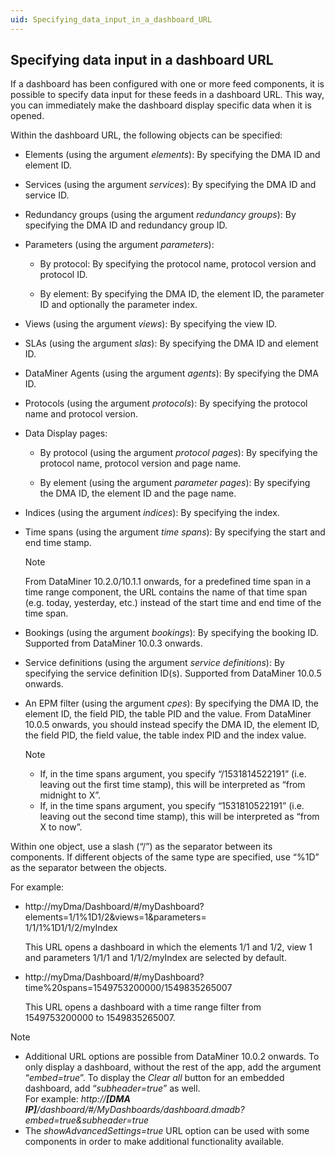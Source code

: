 ```yaml
---
uid: Specifying_data_input_in_a_dashboard_URL
---
```


## Specifying data input in a dashboard URL

If a dashboard has been configured with one or more feed components, it is possible to specify data input for these feeds in a dashboard URL. This way, you can immediately make the dashboard display specific data when it is opened.

Within the dashboard URL, the following objects can be specified:

- Elements (using the argument *elements*): By specifying the DMA ID and element ID.

- Services (using the argument *services*): By specifying the DMA ID and service ID.

- Redundancy groups (using the argument *redundancy groups*): By specifying the DMA ID and redundancy group ID.

- Parameters (using the argument *parameters*):

    - By protocol: By specifying the protocol name, protocol version and protocol ID.

    - By element: By specifying the DMA ID, the element ID, the parameter ID and optionally the parameter index.

- Views (using the argument *views*): By specifying the view ID.

- SLAs (using the argument *slas*): By specifying the DMA ID and element ID.

- DataMiner Agents (using the argument *agents*): By specifying the DMA ID.

- Protocols (using the argument *protocols*): By specifying the protocol name and protocol version.

- Data Display pages:

    - By protocol (using the argument *protocol pages*): By specifying the protocol name, protocol version and page name.

    - By element (using the argument *parameter pages*): By specifying the DMA ID, the element ID and the page name.

- Indices (using the argument *indices*): By specifying the index.

- Time spans (using the argument *time spans*): By specifying the start and end time stamp.

    > [!NOTE]
    > From DataMiner 10.2.0/10.1.1 onwards, for a predefined time span in a time range component, the URL contains the name of that time span (e.g. today, yesterday, etc.) instead of the start time and end time of the time span.

- Bookings (using the argument *bookings*): By specifying the booking ID. Supported from DataMiner 10.0.3 onwards.

- Service definitions (using the argument *service definitions*): By specifying the service definition ID(s). Supported from DataMiner 10.0.5 onwards.

- An EPM filter (using the argument *cpes*): By specifying the DMA ID, the element ID, the field PID, the table PID and the value. From DataMiner 10.0.5 onwards, you should instead specify the DMA ID, the element ID, the field PID, the field value, the table index PID and the index value.

    > [!NOTE]
    > - If, in the time spans argument, you specify “/1531814522191” (i.e. leaving out the first time stamp), this will be interpreted as “from midnight to X”.
    > - If, in the time spans argument, you specify “1531810522191” (i.e. leaving out the second time stamp), this will be interpreted as “from X to now”.

Within one object, use a slash (“/”) as the separator between its components. If different objects of the same type are specified, use “%1D” as the separator between the objects.

For example:

- http://myDma/Dashboard/#/myDashboard?elements=1/1%1D1/2&views=1&parameters=<br>1/1/1%1D1/1/2/myIndex

    This URL opens a dashboard in which the elements 1/1 and 1/2, view 1 and parameters 1/1/1 and 1/1/2/myIndex are selected by default.

- http://myDma/Dashboard/#/myDashboard?time%20spans=1549753200000/1549835265007

    This URL opens a dashboard with a time range filter from 1549753200000 to 1549835265007.

> [!NOTE]
> - Additional URL options are possible from DataMiner 10.0.2 onwards. To only display a dashboard, without the rest of the app, add the argument “*embed=true*”. To display the *Clear all* button for an embedded dashboard, add “*subheader=true*” as well.<br>For example: *http://**\[DMA IP\]**/dashboard/#/MyDashboards/dashboard.dmadb?embed=true&subheader=true*
> - The *showAdvancedSettings=true* URL option can be used with some components in order to make additional functionality available.
>
